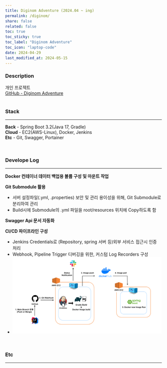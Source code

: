 ```yaml
---
title: Diginom Adventure (2024.04 ~ ing)
permalink: /diginom/
share: false
related: false
toc: true
toc_sticky: true
toc_label: "Diginom Adventure"
toc_icon: "laptop-code"
date: 2024-04-29
last_modified_at: 2024-05-15
---
```


### Description

개인 프로젝트  
[GitHub - Diginom Adventure](https://github.com/one-zeze/Diginom-Adventure)  
<br>

<!-- 일정관리/스터디 플랫폼(웹).
자신이 어떠한 목표를 도달하기 위해 진행했던 모든 과정들을 시각화하고, 시각화된 db들이 포트폴리오로처럼 구축되고 커스텀할 수 있는, 과정 + 결과로 나를 증명할 수 있는 서비스를 목표로 합니다.
<br> -->

### Stack

---

**Back** - Spring Boot 3.2(Java 17, Gradle)  
**Cloud** - EC2(AWS-Linux), Docker, Jenkins  
**Etc** - Git, Swagger, Portainer

<!-- **Front** - React, TypeScript, Recoil   -->
<br>

### Develope Log

---

**Docker 컨테이너 데이터 백업용 볼륨 구성 및 마운트 작업**

**Git Submodule 활용**

- 서버 설정파일(.yml, .properties) 보안 및 관리 용이성을 위해, Git Submodule로 분리하여 관리
- Build시에 Submodule의 .yml 파일을 root/resources 위치에 Copy하도록 함

**Swagger Api 문서 자동화**

**CI/CD 파이프라인 구성**

- Jenkins Credentials로 (Repository, spring 서버 등)외부 서비스 접근시 인증 처리
- Webhook, Pipeline Trigger 디버깅을 위한, 커스텀 Log Recorders 구성
- ![architecture](/assets/img/pipeline.png)
<!-- ![architecture](/assets/img/pipeline.png) -->

<br>

### Etc

---

